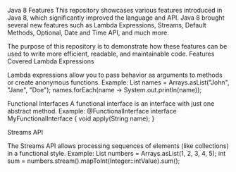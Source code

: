 Java 8 Features
This repository showcases various features introduced in Java 8, which significantly improved the language and API. Java 8 brought several new features such as Lambda Expressions, Streams, Default Methods, Optional, Date and Time API, and much more.

The purpose of this repository is to demonstrate how these features can be used to write more efficient, readable, and maintainable code.
Features Covered
Lambda Expressions

Lambda expressions allow you to pass behavior as arguments to methods or create anonymous functions.
Example:
List<String> names = Arrays.asList("John", "Jane", "Doe");
names.forEach(name -> System.out.println(name));


Functional Interfaces
A functional interface is an interface with just one abstract method.
Example:
@FunctionalInterface
interface MyFunctionalInterface {
    void apply(String name);
}

Streams API

The Streams API allows processing sequences of elements (like collections) in a functional style.
Example:
List<Integer> numbers = Arrays.asList(1, 2, 3, 4, 5);
int sum = numbers.stream().mapToInt(Integer::intValue).sum();
